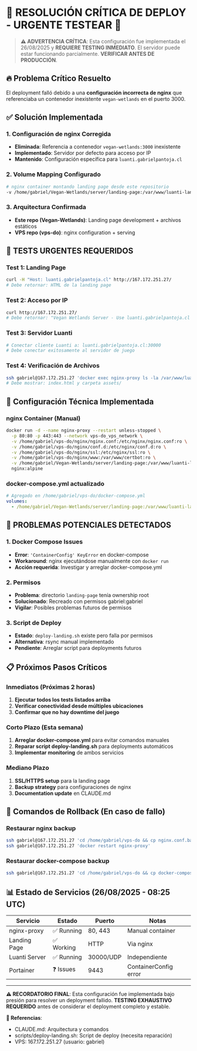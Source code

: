 # 🚨 RESOLUCIÓN CRÍTICA DE DEPLOY - URGENTE TESTEAR 🚨

> **⚠️ ADVERTENCIA CRÍTICA**: Esta configuración fue implementada el 26/08/2025 y **REQUIERE TESTING INMEDIATO**. 
> El servidor puede estar funcionando parcialmente. **VERIFICAR ANTES DE PRODUCCIÓN**.

## 🔥 Problema Crítico Resuelto

El deployment falló debido a una **configuración incorrecta de nginx** que referenciaba un contenedor inexistente `vegan-wetlands` en el puerto 3000.

## ✅ Solución Implementada

### 1. Configuración de nginx Corregida
- **Eliminada**: Referencia a contenedor `vegan-wetlands:3000` inexistente
- **Implementado**: Servidor por defecto para acceso por IP
- **Mantenido**: Configuración específica para `luanti.gabrielpantoja.cl`

### 2. Volume Mapping Configurado
```bash
# nginx container montando landing page desde este repositorio
-v /home/gabriel/Vegan-Wetlands/server/landing-page:/var/www/luanti-landing:ro
```

### 3. Arquitectura Confirmada
- **Este repo (Vegan-Wetlands)**: Landing page development + archivos estáticos
- **VPS repo (vps-do)**: nginx configuration + serving

## 🧪 TESTS URGENTES REQUERIDOS

### Test 1: Landing Page
```bash
curl -H "Host: luanti.gabrielpantoja.cl" http://167.172.251.27/
# Debe retornar: HTML de la landing page
```

### Test 2: Acceso por IP
```bash
curl http://167.172.251.27/
# Debe retornar: "Vegan Wetlands Server - Use luanti.gabrielpantoja.cl for the landing page"
```

### Test 3: Servidor Luanti
```bash
# Conectar cliente Luanti a: luanti.gabrielpantoja.cl:30000
# Debe conectar exitosamente al servidor de juego
```

### Test 4: Verificación de Archivos
```bash
ssh gabriel@167.172.251.27 'docker exec nginx-proxy ls -la /var/www/luanti-landing/'
# Debe mostrar: index.html y carpeta assets/
```

## 🔧 Configuración Técnica Implementada

### nginx Container (Manual)
```bash
docker run -d --name nginx-proxy --restart unless-stopped \
  -p 80:80 -p 443:443 --network vps-do_vps_network \
  -v /home/gabriel/vps-do/nginx/nginx.conf:/etc/nginx/nginx.conf:ro \
  -v /home/gabriel/vps-do/nginx/conf.d:/etc/nginx/conf.d:ro \
  -v /home/gabriel/vps-do/nginx/ssl:/etc/nginx/ssl:ro \
  -v /home/gabriel/vps-do/nginx/www:/var/www/certbot:ro \
  -v /home/gabriel/Vegan-Wetlands/server/landing-page:/var/www/luanti-landing:ro \
  nginx:alpine
```

### docker-compose.yml actualizado
```yaml
# Agregado en /home/gabriel/vps-do/docker-compose.yml
volumes:
  - /home/gabriel/Vegan-Wetlands/server/landing-page:/var/www/luanti-landing:ro
```

## 🚨 PROBLEMAS POTENCIALES DETECTADOS

### 1. Docker Compose Issues
- **Error**: `'ContainerConfig' KeyError` en docker-compose
- **Workaround**: nginx ejecutándose manualmente con `docker run`
- **Acción requerida**: Investigar y arreglar docker-compose.yml

### 2. Permisos
- **Problema**: directorio `landing-page` tenía ownership root
- **Solucionado**: Recreado con permisos gabriel:gabriel
- **Vigilar**: Posibles problemas futuros de permisos

### 3. Script de Deploy
- **Estado**: `deploy-landing.sh` existe pero falla por permisos
- **Alternativa**: rsync manual implementado
- **Pendiente**: Arreglar script para deployments futuros

## 📋 Próximos Pasos Críticos

### Inmediatos (Próximas 2 horas)
1. **Ejecutar todos los tests listados arriba**
2. **Verificar conectividad desde múltiples ubicaciones**
3. **Confirmar que no hay downtime del juego**

### Corto Plazo (Esta semana)
1. **Arreglar docker-compose.yml** para evitar comandos manuales
2. **Reparar script deploy-landing.sh** para deployments automáticos
3. **Implementar monitoring** de ambos servicios

### Mediano Plazo
1. **SSL/HTTPS setup** para la landing page
2. **Backup strategy** para configuraciones de nginx
3. **Documentation update** en CLAUDE.md

## 🔄 Comandos de Rollback (En caso de fallo)

### Restaurar nginx backup
```bash
ssh gabriel@167.172.251.27 'cd /home/gabriel/vps-do && cp nginx.conf.backup nginx/nginx.conf'
ssh gabriel@167.172.251.27 'docker restart nginx-proxy'
```

### Restaurar docker-compose backup
```bash
ssh gabriel@167.172.251.27 'cd /home/gabriel/vps-do && cp docker-compose.yml.backup docker-compose.yml'
```

## 📊 Estado de Servicios (26/08/2025 - 08:25 UTC)

| Servicio | Estado | Puerto | Notas |
|----------|--------|--------|--------|
| nginx-proxy | ✅ Running | 80, 443 | Manual container |
| Landing Page | ✅ Working | HTTP | Via nginx |
| Luanti Server | ✅ Running | 30000/UDP | Independiente |
| Portainer | ❓ Issues | 9443 | ContainerConfig error |

---

**⚠️ RECORDATORIO FINAL**: Esta configuración fue implementada bajo presión para resolver un deployment fallido. 
**TESTING EXHAUSTIVO REQUERIDO** antes de considerar el deployment completo y estable.

**🔗 Referencias**:
- CLAUDE.md: Arquitectura y comandos
- scripts/deploy-landing.sh: Script de deploy (necesita reparación)
- VPS: 167.172.251.27 (usuario: gabriel)